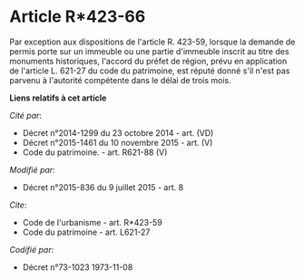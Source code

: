 # Article R*423-66

Par exception aux dispositions de l'article R. 423-59, lorsque la demande de permis porte sur un immeuble ou une partie
d'immeuble inscrit au titre des monuments historiques, l'accord du préfet de région, prévu en application de l'article L.
621-27 du code du patrimoine, est réputé donné s'il n'est pas parvenu à l'autorité compétente dans le délai de trois mois.

**Liens relatifs à cet article**

_Cité par_:

  - Décret n°2014-1299 du 23 octobre 2014 - art. (VD)
  - Décret n°2015-1461 du 10 novembre 2015 - art. (V)
  - Code du patrimoine. - art. R621-88 (V)

_Modifié par_:

  - Décret n°2015-836 du 9 juillet 2015 - art. 8

_Cite_:

  - Code de l'urbanisme - art. R*423-59
  - Code du patrimoine - art. L621-27

_Codifié par_:

  - Décret n°73-1023 1973-11-08

